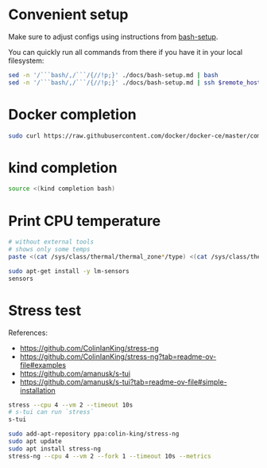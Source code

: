 
# Convenient setup

Make sure to adjust configs using instructions
from [bash-setup](./bash-setup.md).

You can quickly run all commands from there
if you have it in your local filesystem:

```bash
sed -n '/```bash/,/```/{//!p;}' ./docs/bash-setup.md | bash
sed -n '/```bash/,/```/{//!p;}' ./docs/bash-setup.md | ssh $remote_hostname
```

# Docker completion

```bash
sudo curl https://raw.githubusercontent.com/docker/docker-ce/master/components/cli/contrib/completion/bash/docker -o /etc/bash_completion.d/docker.sh
```

# kind completion

```bash
source <(kind completion bash)
```

# Print CPU temperature

```bash
# without external tools
# shows only some temps
paste <(cat /sys/class/thermal/thermal_zone*/type) <(cat /sys/class/thermal/thermal_zone*/temp) | column -s $'\t' -t | sed 's/\(.\)..$/.\1°C/'

sudo apt-get install -y lm-sensors
sensors
```

# Stress test

References:
- https://github.com/ColinIanKing/stress-ng
- https://github.com/ColinIanKing/stress-ng?tab=readme-ov-file#examples
- https://github.com/amanusk/s-tui
- https://github.com/amanusk/s-tui?tab=readme-ov-file#simple-installation

```bash
stress --cpu 4 --vm 2 --timeout 10s
# s-tui can run `stress`
s-tui

sudo add-apt-repository ppa:colin-king/stress-ng
sudo apt update
sudo apt install stress-ng
stress-ng --cpu 4 --vm 2 --fork 1 --timeout 10s --metrics
```
